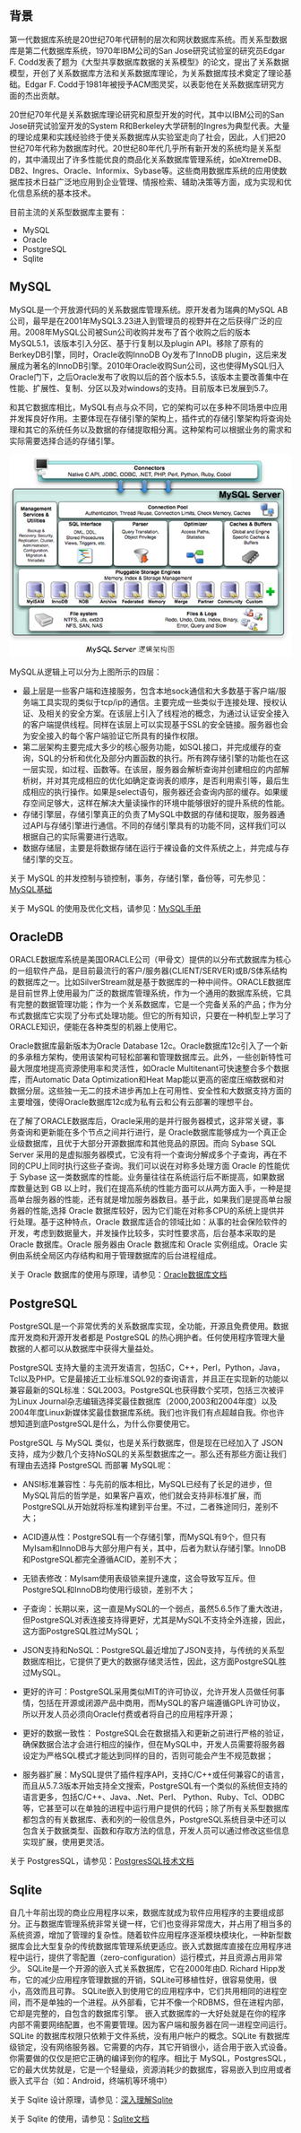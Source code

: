 ## 背景

第一代数据库系统是20世纪70年代研制的层次和网状数据库系统。而关系型数据库是第二代数据库系统，1970年IBM公司的San Jose研究试验室的研究员Edgar F. Codd发表了题为《大型共享数据库数据的关系模型》的论文，提出了关系数据模型，开创了关系数据库方法和关系数据库理论，为关系数据库技术奠定了理论基础。Edgar F. Codd于1981年被授予ACM图灵奖，以表彰他在关系数据库研究方面的杰出贡献。

20世纪70年代是关系数据库理论研究和原型开发的时代，其中以IBM公司的San Jose研究试验室开发的System R和Berkeley大学研制的Ingres为典型代表。大量的理论成果和实践经验终于使关系数据库从实验室走向了社会，因此，人们把20世纪70年代称为数据库时代。20世纪80年代几乎所有新开发的系统均是关系型的，其中涌现出了许多性能优良的商品化关系数据库管理系统，如eXtremeDB、DB2、Ingres、Oracle、Informix、Sybase等。这些商用数据库系统的应用使数据库技术日益广泛地应用到企业管理、情报检索、辅助决策等方面，成为实现和优化信息系统的基本技术。

目前主流的关系型数据库主要有：

* MySQL
* Oracle
* PostgreSQL
* Sqlite

## MySQL

MySQL是一个开放源代码的关系数据库管理系统。原开发者为瑞典的MySQL AB公司，最早是在2001年MySQL3.23进入到管理员的视野并在之后获得广泛的应用。2008年MySQL公司被Sun公司收购并发布了首个收购之后的版本MySQL5.1，该版本引入分区、基于行复制以及plugin API。移除了原有的BerkeyDB引擎，同时，Oracle收购InnoDB Oy发布了InnoDB plugin，这后来发展成为著名的InnoDB引擎。2010年Oracle收购Sun公司，这也使得MySQL归入Oracle门下，之后Oracle发布了收购以后的首个版本5.5，该版本主要改善集中在性能、扩展性、复制、分区以及对windows的支持。目前版本已发展到5.7。

和其它数据库相比，MySQL有点与众不同，它的架构可以在多种不同场景中应用并发挥良好作用。主要体现在存储引擎的架构上，插件式的存储引擎架构将查询处理和其它的系统任务以及数据的存储提取相分离。这种架构可以根据业务的需求和实际需要选择合适的存储引擎。

![](/assets/shujuku_1.png)

MySQL从逻辑上可以分为上图所示的四层：

* 最上层是一些客户端和连接服务，包含本地sock通信和大多数基于客户端/服务端工具实现的类似于tcp/ip的通信。主要完成一些类似于连接处理、授权认证、及相关的安全方案。在该层上引入了线程池的概念，为通过认证安全接入的客户端提供线程。同样在该层上可以实现基于SSL的安全链接。服务器也会为安全接入的每个客户端验证它所具有的操作权限。
* 第二层架构主要完成大多少的核心服务功能，如SQL接口，并完成缓存的查询，SQL的分析和优化及部分内置函数的执行。所有跨存储引擎的功能也在这一层实现，如过程、函数等。在该层，服务器会解析查询并创建相应的内部解析树，并对其完成相应的优化如确定查询表的顺序，是否利用索引等，最后生成相应的执行操作。如果是select语句，服务器还会查询内部的缓存。如果缓存空间足够大，这样在解决大量读操作的环境中能够很好的提升系统的性能。
* 存储引擎层，存储引擎真正的负责了MySQL中数据的存储和提取，服务器通过API与存储引擎进行通信。不同的存储引擎具有的功能不同，这样我们可以根据自己的实际需要进行选取。
* 数据存储层，主要是将数据存储在运行于裸设备的文件系统之上，并完成与存储引擎的交互。

关于 MySQL 的并发控制与锁控制，事务，存储引擎，备份等，可先参见：[MySQL基础](http://harisxiong.blog.51cto.com/7513022/1351370)

关于 MySQL 的使用及优化文档，请参见：[MySQL手册](http://dev.mysql.com/doc/refman/5.7/en/)

## OracleDB

ORACLE数据库系统是美国ORACLE公司（甲骨文）提供的以分布式数据库为核心的一组软件产品，是目前最流行的客户/服务器\(CLIENT/SERVER\)或B/S体系结构的数据库之一。比如SilverStream就是基于数据库的一种中间件。ORACLE数据库是目前世界上使用最为广泛的数据库管理系统，作为一个通用的数据库系统，它具有完整的数据管理功能；作为一个关系数据库，它是一个完备关系的产品；作为分布式数据库它实现了分布式处理功能。但它的所有知识，只要在一种机型上学习了ORACLE知识，便能在各种类型的机器上使用它。

Oracle数据库最新版本为Oracle Database 12c。Oracle数据库12c引入了一个新的多承租方架构，使用该架构可轻松部署和管理数据库云。此外，一些创新特性可最大限度地提高资源使用率和灵活性，如Oracle Multitenant可快速整合多个数据库，而Automatic Data Optimization和Heat Map能以更高的密度压缩数据和对数据分层。这些独一无二的技术进步再加上在可用性、安全性和大数据支持方面的主要增强，使得Oracle数据库12c成为私有云和公有云部署的理想平台。

在了解了ORACLE数据库后，Oracle采用的是并行服务器模式，这非常关键，事务查询和更新能在多个节点之间并行进行，是 Oracle数据库能够成为一个真正企业级数据库，且优于大部分开源数据库和其他竞品的原因。而向 Sybase SQL Server 采用的是虚拟服务器模式，它没有将一个查询分解成多个子查询，再在不同的CPU上同时执行这些子查询。我们可以说在对称多处理方面 Oracle 的性能优于 Sybase 这一类数据库的性能。业务量往往在系统运行后不断提高，如果数据库数量达到 GB 以上时，我们在提高系统的性能方面可以从两方面入手，一种是提高单台服务器的性能，还有就是增加服务器数目。基于此，如果我们是提高单台服务器的性能,选择 Oracle 数据库较好，因为它们能在对称多CPU的系统上提供并行处理。基于这种特点，Oracle 数据库适合的领域比如：从事的社会保险软件的开发，考虑到数据量大，并发操作比较多，实时性要求高，后台基本采取的是 Oracle 数据库。Oracle 服务器由 Oracle 数据库和 Oracle 实例组成。Oracle 实例由系统全局区内存结构和用于管理数据库的后台进程组成。

关于 Oracle 数据库的使用与原理，请参见：[Oracle数据库文档](http://www.oracle.com/technetwork/database/enterprise-edition/documentation/index.html)

## PostgreSQL

PostgreSQL是一个非常优秀的关系数据库实现，全功能，开源且免费使用。数据库开发商和开源开发者都是 PostgreSQL 的热心拥护者。任何使用程序管理大量数据的人都可以从数据库中获得大量益处。

PostgreSQL 支持大量的主流开发语言，包括C，C++，Perl，Python，Java，Tcl以及PHP。它是最接近工业标准SQL92的查询语言，并且正在实现新的功能以兼容最新的SQL标准：SQL2003。PostgreSQL也获得数个奖项，包括三次被评为Linux Journal杂志编辑选择奖最佳数据库（2000,2003和2004年度）以及2004年度Linux新媒体奖最佳数据库系统。我们也许我们有点超越自我。你也许想知道到底PostgreSQL是什么，为什么你要使用它。

PostgreSQL 与 MySQL 类似，也是关系行数据库，但是现在已经加入了 JSON 支持，成为少数几个支持NoSQL的关系型数据库之一。那么还有那些方面让我们有理由去选择 PostgreSQL 而部署 MySQL呢：

* ANSI标准兼容性：与先前的版本相比，MySQL已经有了长足的进步，但MySQL背后的哲学是，如果客户喜欢，他们就会支持非标准扩展，而PostgreSQL从开始就将标准构建到平台里。不过，二者殊途同归，差别不大；
* ACID遵从性：PostgreSQL有一个存储引擎，而MySQL有9个，但只有MyIsam和InnoDB与大部分用户有关，其中，后者为默认存储引擎。InnoDB和PostgreSQL都完全遵循ACID，差别不大；
* 无锁表修改：MyIsam使用表级锁来提升速度，这会导致写互斥。但PostgreSQL和InnoDB均使用行级锁，差别不大；
* 子查询：长期以来，这一直是MySQL的一个弱点，虽然5.6.5作了重大改进，但PostgreSQL对表连接支持得更好，尤其是MySQL不支持全外连接，因此，这方面PostgreSQL胜过MySQL；
* JSON支持和NoSQL：PostgreSQL最近增加了JSON支持，与传统的关系型数据库相比，它提供了更大的数据存储灵活性，因此，这方面PostgreSQL胜过MySQL。

* 更好的许可：PostgreSQL采用类似MIT的许可协议，允许开发人员做任何事情，包括在开源或闭源产品中商用，而MySQL的客户端遵循GPL许可协议，所以开发人员必须向Oracle付费或者将自己的应用程序开源；
* 更好的数据一致性： PostgreSQL会在数据插入和更新之前进行严格的验证，确保数据合法才会进行相应的操作，但在MySQL中，开发人员需要将服务器设定为严格SQL模式才能达到同样的目的，否则可能会产生不规范数据；
* 服务器扩展：MySQL提供了插件程序API，支持C/C++或任何兼容C的语言，而且从5.7.3版本开始支持全文搜索，PostgreSQL有一个类似的系统但支持的语言更多，包括C/C++、Java、.Net、Perl、 Python、Ruby、Tcl、ODBC等，它甚至可以在单独的进程中运行用户提供的代码；除了所有关系型数据库都包含的有关数据库、表和列的一般信息外，PostgreSQL系统目录中还可以包含关于数据类型、函数和存取方法的信息，开发人员可以通过修改这些信息实现扩展，使用更灵活。

关于 PostgresSQL，请参见：[PostgresSQL技术文档](https://wiki.postgresql.org/wiki/Main_Page)

## Sqlite

自几十年前出现的商业应用程序以来，数据库就成为软件应用程序的主要组成部分。正与数据库管理系统非常关键一样，它们也变得非常庞大，并占用了相当多的系统资源，增加了管理的复杂性。随着软件应用程序逐渐模块模块化，一种新型数据库会比大型复杂的传统数据库管理系统更适应。嵌入式数据库直接在应用程序进程中运行，提供了零配置（zero-configuration）运行模式，并且资源占用非常少。 SQLite是一个开源的嵌入式关系数据库，它在2000年由D. Richard Hipp发布，它的减少应用程序管理数据的开销，SQLite可移植性好，很容易使用，很小，高效而且可靠。 SQLite嵌入到使用它的应用程序中，它们共用相同的进程空间，而不是单独的一个进程。从外部看，它并不像一个RDBMS，但在进程内部，它却是完整的，自包含的数据库引擎。 嵌入式数据库的一大好处就是在你的程序内部不需要网络配置，也不需要管理。因为客户端和服务器在同一进程空间运行。SQLite 的数据库权限只依赖于文件系统，没有用户帐户的概念。SQLite 有数据库级锁定，没有网络服务器。它需要的内存，其它开销很小，适合用于嵌入式设备。你需要做的仅仅是把它正确的编译到你的程序。相比于 MySQL，PostgresSQL，它的最大优势就是，它是一个轻量级，资源消耗少的数据库，容易嵌入到应用或者嵌入式平台（如：Android，终端机等环境中）

关于 Sqlite 设计原理，请参见：[深入理解Sqlite](https://ykj373998035.gitbooks.io/-sqlite/content/index.html)

关于 Sqlite 的使用，请参见：[Sqlite文档](https://sqlite.org/docs.html)

